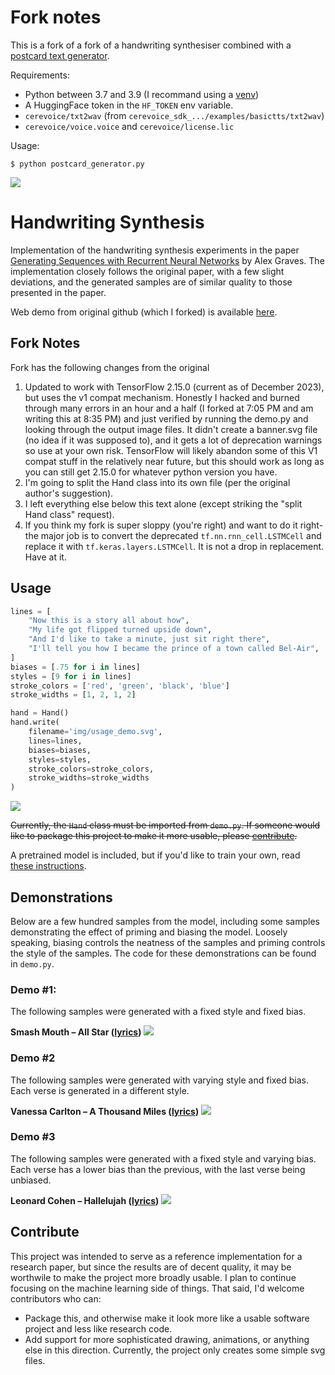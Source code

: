
# Fork notes

This is a fork of a fork of a handwriting synthesiser combined with a [postcard text generator](https://gitlab.com/scouarn/postcard_generator).

Requirements:

- Python between 3.7 and 3.9 (I recommand using a [venv](https://docs.python.org/3/library/venv.html))
- A HuggingFace token in the `HF_TOKEN` env variable.
- `cerevoice/txt2wav` (from `cerevoice_sdk_.../examples/basictts/txt2wav`)
- `cerevoice/voice.voice` and `cerevoice/license.lic`


Usage:

```shell
$ python postcard_generator.py
```


![](img/banner.svg)
# Handwriting Synthesis
Implementation of the handwriting synthesis experiments in the paper <a href="https://arxiv.org/abs/1308.0850">Generating Sequences with Recurrent Neural Networks</a> by Alex Graves.  The implementation closely follows the original paper, with a few slight deviations, and the generated samples are of similar quality to those presented in the paper.

Web demo from original github (which I forked) is available <a href="https://seanvasquez.com/handwriting-generation/">here</a>.

## Fork Notes
Fork has the following changes from the original
1. Updated to work with TensorFlow 2.15.0 (current as of December 2023), but uses the v1 compat mechanism.  Honestly I hacked and burned through many errors in an hour and a half (I forked at 7:05 PM and am writing this at 8:35 PM) and just verified by running the demo.py and looking through the output image files.  It didn't create a banner.svg file (no idea if it was supposed to), and it gets a lot of deprecation warnings so use at your own risk.  TensorFlow will likely abandon some of this V1 compat stuff in the relatively near future, but this should work as long as you can still get 2.15.0 for whatever python version you have.
2. I'm going to split the Hand class into its own file (per the original author's suggestion).
3. I left everything else below this text alone (except striking the "split Hand class" request).
4. If you think my fork is super sloppy (you're right) and want to do it right- the major job is to convert the deprecated `tf.nn.rnn_cell.LSTMCell` and replace it with `tf.keras.layers.LSTMCell`.  It is not a drop in replacement.  Have at it.

## Usage
```python
lines = [
    "Now this is a story all about how",
    "My life got flipped turned upside down",
    "And I'd like to take a minute, just sit right there",
    "I'll tell you how I became the prince of a town called Bel-Air",
]
biases = [.75 for i in lines]
styles = [9 for i in lines]
stroke_colors = ['red', 'green', 'black', 'blue']
stroke_widths = [1, 2, 1, 2]

hand = Hand()
hand.write(
    filename='img/usage_demo.svg',
    lines=lines,
    biases=biases,
    styles=styles,
    stroke_colors=stroke_colors,
    stroke_widths=stroke_widths
)
```
![](img/usage_demo.svg)

~~Currently, the `Hand` class must be imported from `demo.py`.  If someone would like to package this project to make it more usable, please [contribute](#contribute).~~

A pretrained model is included, but if you'd like to train your own, read <a href='https://github.com/sjvasquez/handwriting-synthesis/tree/master/data/raw'>these instructions</a>.

## Demonstrations
Below are a few hundred samples from the model, including some samples demonstrating the effect of priming and biasing the model.  Loosely speaking, biasing controls the neatness of the samples and priming controls the style of the samples. The code for these demonstrations can be found in `demo.py`.

### Demo #1:
The following samples were generated with a fixed style and fixed bias.

**Smash Mouth – All Star (<a href="https://www.azlyrics.com/lyrics/smashmouth/allstar.html">lyrics</a>)**
![](img/all_star.svg)

### Demo #2
The following samples were generated with varying style and fixed bias.  Each verse is generated in a different style.

**Vanessa Carlton – A Thousand Miles (<a href="https://www.azlyrics.com/lyrics/vanessacarlton/athousandmiles.html">lyrics</a>)**
![](img/downtown.svg)

### Demo #3
The following samples were generated with a fixed style and varying bias.  Each verse has a lower bias than the previous, with the last verse being unbiased.

**Leonard Cohen – Hallelujah (<a href="https://www.youtube.com/watch?v=dQw4w9WgXcQ">lyrics</a>)**
![](img/give_up.svg)

## Contribute
This project was intended to serve as a reference implementation for a research paper, but since the results are of decent quality, it may be worthwile to make the project more broadly usable.  I plan to continue focusing on the machine learning side of things.  That said, I'd welcome contributors who can:

  - Package this, and otherwise make it look more like a usable software project and less like research code.
  - Add support for more sophisticated drawing, animations, or anything else in this direction.  Currently, the project only creates some simple svg files.
